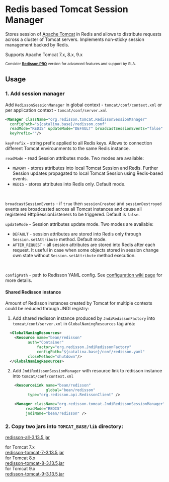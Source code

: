 # Redis based Tomcat Session Manager

Stores session of [Apache Tomcat](http://tomcat.apache.org) in Redis and allows to distribute requests across a cluster of Tomcat servers. Implements non-sticky session management backed by Redis.

Supports Apache Tomcat 7.x, 8.x, 9.x

<sub>Consider __[Redisson PRO](https://redisson.pro)__ version for advanced features and support by SLA.</sub>

## Usage

### 1. Add session manager

Add `RedissonSessionManager` in global context - `tomcat/conf/context.xml` or per application context - `tomcat/conf/server.xml`

   ```xml
<Manager className="org.redisson.tomcat.RedissonSessionManager"
	 configPath="${catalina.base}/redisson.conf" 
	 readMode="REDIS" updateMode="DEFAULT" broadcastSessionEvents="false"
	 keyPrefix=""/>
   ```
   `keyPrefix` - string prefix applied to all Redis keys. Allows to connection different Tomcat envirounments to the same Redis instance.
   
   `readMode` - read Session attributes mode. Two modes are available:
   * `MEMORY` - stores attributes into local Tomcat Session and Redis. Further Session updates propagated to local Tomcat Session using Redis-based events.
   * `REDIS` - stores attributes into Redis only.  Default mode.
   <br/>

   `broadcastSessionEvents` - if `true` then `sessionCreated` and `sessionDestroyed` events are broadcasted across all Tomcat instances and cause all registered HttpSessionListeners to be triggered. Default is `false`.

   `updateMode` - Session attributes update mode. Two modes are available:
   * `DEFAULT` - session attributes are stored into Redis only through `Session.setAttribute` method. Default mode.
   * `AFTER_REQUEST` - all session attributes are stored into Redis after each request. It useful in case when some objects stored in session change own state without `Session.setAttribute` method execution.
   <br/>

   `configPath` - path to Redisson YAML config. See [configuration wiki page](https://github.com/redisson/redisson/wiki/2.-Configuration) for more details.

#### Shared Redisson instance

Amount of Redisson instances created by Tomcat for multiple contexts could be reduced through JNDI registry:

1. Add shared redisson instance produced by `JndiRedissonFactory` into `tomcat/conf/server.xml` in `GlobalNamingResources` tag area:

```xml
  <GlobalNamingResources>
    <Resource name="bean/redisson"
	      auth="Container"
              factory="org.redisson.JndiRedissonFactory"
              configPath="${catalina.base}/conf/redisson.yaml"
	      closeMethod="shutdown"/>
  </GlobalNamingResources>
```

2. Add `JndiRedissonSessionManager` with resource link to redisson instance into `tomcat/conf/context.xml`

```xml
    <ResourceLink name="bean/redisson"
                  global="bean/redisson"
		  type="org.redisson.api.RedissonClient" />

    <Manager className="org.redisson.tomcat.JndiRedissonSessionManager"
         readMode="REDIS"
         jndiName="bean/redisson" />
```

### 2. Copy two jars into `TOMCAT_BASE/lib` directory:

  
[redisson-all-3.13.5.jar](https://repository.sonatype.org/service/local/artifact/maven/redirect?r=central-proxy&g=org.redisson&a=redisson-all&v=3.13.5&e=jar)
  
for Tomcat 7.x  
[redisson-tomcat-7-3.13.5.jar](https://repository.sonatype.org/service/local/artifact/maven/redirect?r=central-proxy&g=org.redisson&a=redisson-tomcat-7&v=3.13.5&e=jar)  
for Tomcat 8.x  
[redisson-tomcat-8-3.13.5.jar](https://repository.sonatype.org/service/local/artifact/maven/redirect?r=central-proxy&g=org.redisson&a=redisson-tomcat-8&v=3.13.5&e=jar)  
for Tomcat 9.x  
[redisson-tomcat-9-3.13.5.jar](https://repository.sonatype.org/service/local/artifact/maven/redirect?r=central-proxy&g=org.redisson&a=redisson-tomcat-9&v=3.13.5&e=jar)  

